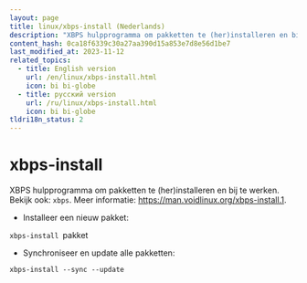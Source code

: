 ```yaml
---
layout: page
title: linux/xbps-install (Nederlands)
description: "XBPS hulpprogramma om pakketten te (her)installeren en bij te werken."
content_hash: 0ca18f6339c30a27aa390d15a853e7d8e56d1be7
last_modified_at: 2023-11-12
related_topics:
  - title: English version
    url: /en/linux/xbps-install.html
    icon: bi bi-globe
  - title: русский version
    url: /ru/linux/xbps-install.html
    icon: bi bi-globe
tldri18n_status: 2
---
```

# xbps-install

XBPS hulpprogramma om pakketten te (her)installeren en bij te werken.
Bekijk ook: `xbps`.
Meer informatie: <https://man.voidlinux.org/xbps-install.1>.

- Installeer een nieuw pakket:

`xbps-install `<span class="tldr-var badge badge-pill bg-dark-lm bg-white-dm text-white-lm text-dark-dm font-weight-bold">pakket</span>

- Synchroniseer en update alle pakketten:

`xbps-install --sync --update`
